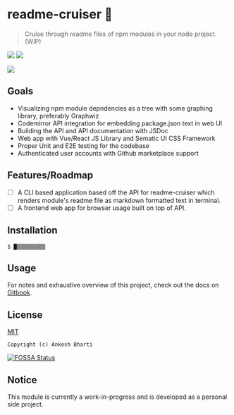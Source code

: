 # readme-cruiser 🚢

> Cruise through readme files of npm modules in your node project. (WIP)

![](https://img.shields.io/github/commit-activity/m/shermix/readme-cruiser?style=plastic)
![](https://img.shields.io/github/last-commit/shermix/readme-cruiser)

![](https://shermix.keybase.pub/image%20url(2).jpg)

## Goals

- Visualizing npm module depndencies as a tree with some graphing library, preferably Graphwiz
- Codemirror API integration for embedding package.json text in web UI
- Building the API and API documentation with JSDoc
- Web app with Vue/React JS Library and Sematic UI CSS Framework
- Proper Unit and E2E testing for the codebase
- Authenticated user accounts with Github marketplace support


## Features/Roadmap

- [ ] A CLI based application based off the API for readme-cruiser which renders module's readme file as markdown formatted text in terminal.
- [ ] A frontend web app for browser usage built on top of API.

## Installation

```
$ █▒▒▒▒▒▒▒▒▒
```

## Usage

For notes and exhaustive overview of this project, check out the docs on
[Gitbook](https://shermix.gitbook.io/readme-cruiser/).

## License

[MIT](LICENSE)

`Copyright (c) Ankesh Bharti`

[![FOSSA Status](https://app.fossa.com/api/projects/git%2Bgithub.com%2Fshermix%2Freadme-cruiser.svg?type=shield)](https://app.fossa.com/projects/git%2Bgithub.com%2Fshermix%2Freadme-cruiser?ref=badge_shield)

## Notice

This module is currently a work-in-progress and is developed as a personal side project.

